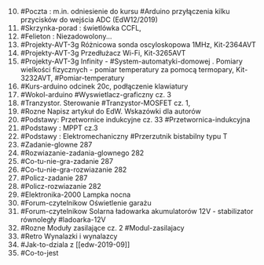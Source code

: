 10. #Poczta : m.in. odniesienie do kursu #Arduino  przyłączenia kilku przycisków do wejścia ADC (EdW12/2019)
12. #Skrzynka-porad : świetlówka CCFL, 
14. #Felieton : Niezadowolony...
15. #Projekty-AVT-3g Różnicowa sonda oscyloskopowa 1MHz, Kit-2364AVT
18. #Projekty-AVT-3g Przedłużacz Wi-Fi, Kit-3265AVT
22. #Projekty-AVT-3g Infinity - #System-automatyki-domowej . Pomiary wielkości fizycznych - pomiar temperatury za pomocą termopary, Kit-3232AVT, #Pomiar-temperatury
26. #Kurs-arduino odcinek 20c, podłączenie klawiatury 
29. #Wokol-arduino #Wyswietlacz-graficzny cz. 3
32. #Tranzystor. Sterowanie #Tranzystor-MOSFET cz. 1, 
36. #Rozne Napisz artykuł do EdW. Wskazówki dla autorów 
38. #Podstawy: Przetwornice indukcyjne cz. 33 #Przetwornica-indukcyjna
42. #Podstawy : MPPT cz.3
46. #Podstawy : Elektromechaniczny #Przerzutnik bistabilny typu T
49. #Zadanie-glowne 287
50. #Rozwiazanie-zadania-glownego  282
54. #Co-tu-nie-gra-zadanie 287
54. #Co-tu-nie-gra-rozwiazanie 282
57. #Policz-zadanie 287
57. #Policz-rozwiazanie 282
58. #Elektronika-2000 Lampka nocna
61. #Forum-czytelnikow Oświetlenie garażu
62. #Forum-czytelnikow Solarna ładowarka akumulatorów 12V - stabilizator równoległy #ladoarka-12V
66. #Rozne Moduły zasilające cz. 2 #Modul-zasilajacy
68. #Retro Wynalazki i wynalazcy
72. #Jak-to-dziala z [[edw-2019-09]]
74.  #Co-to-jest 